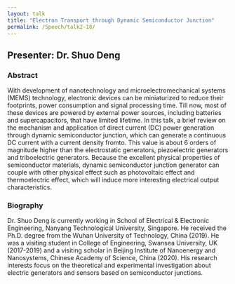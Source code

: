 ```yaml
---
layout: talk
title: "Electron Transport through Dynamic Semiconductor Junction"
permalink: /Speech/talk2-18/
---
```


<div class="talk-container">
    <div class="talk-header">
        <h2>Presenter: Dr. Shuo Deng</h2>
    </div>
    <h3>Abstract</h3>
    <p>
    With development of nanotechnology and microelectromechanical systems (MEMS) technology, electronic devices can be miniaturized to reduce their footprints, power consumption and signal processing time. Till now, most of these devices are powered by external power sources, including batteries and supercapacitors, that have limited lifetime. In this talk, a brief review on the mechanism and application of direct current (DC) power generation through dynamic semiconductor junction, which can generate a continuous DC current with a current density fromto. This value is about 6 orders of magnitude higher than the electrostatic generators, piezoelectric generators and triboelectric generators. Because the excellent physical properties of semiconductor materials, dynamic semiconductor junction generator can couple with other physical effect such as photovoltaic effect and thermoelectric effect, which will induce more interesting electrical output characteristics.
    </p>
    <h3>Biography</h3>
    <p>
    Dr. Shuo Deng is currently working in School of Electrical & Electronic Engineering, Nanyang Technological University, Singapore. He received the Ph.D. degree from the Wuhan University of Technology, China (2019). He was a visiting student in College of Engineering, Swansea University, UK (2017-2019) and a visiting scholar in Beijing Institute of Nanoenergy and Nanosystems, Chinese Academy of Science, China (2020). His research interests focus on the theoretical and experimental investigation about electric generators and sensors based on semiconductor junctions.
    </p>
</div>
